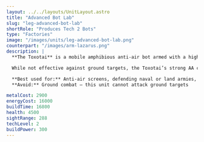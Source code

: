 ```yaml
---
layout: ../../layouts/UnitLayout.astro
title: "Advanced Bot Lab"
slug: "leg-advanced-bot-lab"
shortRole: "Produces Tech 2 Bots"
type: "Factories"
image: "/images/units/leg-advanced-bot-lab.png"
counterpart: "/images/arm-lazarus.png"
description: |
  **The Toxotai** is a mobile amphibious anti-air bot armed with a high-range salvo missile launcher. Capable of defending both land and water units, it’s crucial for fending off early air raids, gunships, and bombers during tech transitions or expansion phases.

  While not effective against ground targets, the Toxotai’s strong AA coverage and amphibious mobility make it an auto-include in any mixed Legion force. Be sure to include at least one in every army group to avoid surprise air losses.

  **Best used for:** Anti-air screens, defending naval or land armies, escorting constructors  
  **Avoid:** Ground combat — this unit cannot attack ground targets

metalCost: 2900
energyCost: 16000
buildTime: 16800
health: 4500
sightRange: 288
techLevel: 2
buildPower: 300
---
```

